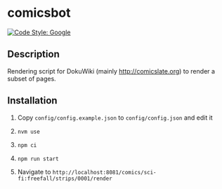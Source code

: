 # comicsbot

[![Code Style: Google](https://img.shields.io/badge/code%20style-google-blueviolet.svg)](https://github.com/google/gts)

## Description

Rendering script for DokuWiki (mainly http://comicslate.org) to render a subset
of pages.

## Installation

1. Copy `config/config.example.json` to `config/config.json` and edit it

2. `nvm use`

3. `npm ci`

4. `npm run start`

5. Navigate to `http://localhost:8081/comics/sci-fi:freefall/strips/0001/render`
